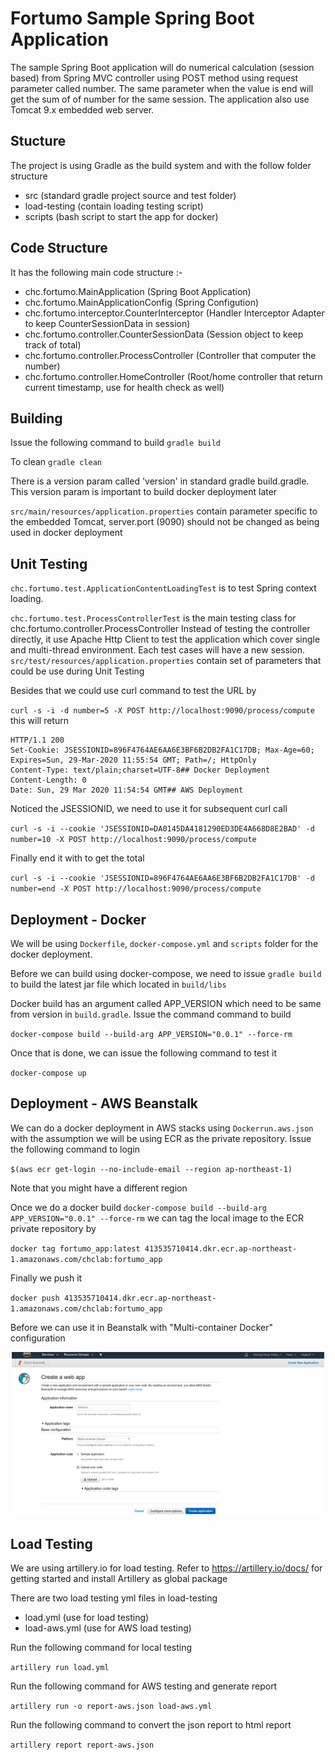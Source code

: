 # Fortumo Sample Spring Boot Application
The sample Spring Boot application will do numerical calculation (session based) from Spring MVC controller using POST method using request parameter called number.
The same parameter when the value is end will get the sum of of number for the same session.
The application also use Tomcat 9.x embedded web server.

## Stucture
The project is using Gradle as the build system and with the follow folder structure
* src (standard gradle project source and test folder)
* load-testing (contain loading testing script)
* scripts (bash script to start the app for docker)

## Code Structure
It has the following main code structure :-
* chc.fortumo.MainApplication (Spring Boot Application)
* chc.fortumo.MainApplicationConfig (Spring Configution)
* chc.fortumo.interceptor.CounterInterceptor (Handler Interceptor Adapter to keep CounterSessionData in session)
* chc.fortumo.controller.CounterSessionData (Session object to keep track of total)
* chc.fortumo.controller.ProcessController (Controller that computer the number)
* chc.fortumo.controller.HomeController (Root/home controller that return current timestamp, use for health check as well)

## Building
Issue the following command to build
`gradle build`

To clean
`gradle clean`

There is a version param called 'version' in standard gradle build.gradle.
This version param is important to build docker deployment later

`src/main/resources/application.properties` contain parameter specific to the embedded Tomcat, server.port (9090) should not be changed as being used in docker deployment 

## Unit Testing
`chc.fortumo.test.ApplicationContentLoadingTest` is to test Spring context loading.

`chc.fortumo.test.ProcessControllerTest` is the main testing class for chc.fortumo.controller.ProcessController
Instead of testing the controller directly, it use Apache Http Client to test the application which cover single and multi-thread environment. Each test cases will have a new session. 
`src/test/resources/application.properties` contain set of parameters that could be use during Unit Testing

Besides that we could use curl command to test the URL by

`curl -s -i -d number=5 -X POST http://localhost:9090/process/compute`
this will return
```
HTTP/1.1 200 
Set-Cookie: JSESSIONID=896F4764AE6AA6E3BF6B2DB2FA1C17DB; Max-Age=60; Expires=Sun, 29-Mar-2020 11:55:54 GMT; Path=/; HttpOnly
Content-Type: text/plain;charset=UTF-8## Docker Deployment
Content-Length: 0
Date: Sun, 29 Mar 2020 11:54:54 GMT## AWS Deployment
```

Noticed the JSESSIONID, we need to use it for subsequent curl call

`curl -s -i --cookie 'JSESSIONID=DA0145DA4181290ED3DE4A668D8E2BAD' -d number=10 -X POST http://localhost:9090/process/compute`

Finally end it with to get the total

`curl -s -i --cookie 'JSESSIONID=896F4764AE6AA6E3BF6B2DB2FA1C17DB' -d number=end -X POST http://localhost:9090/process/compute`

## Deployment - Docker
We will be using `Dockerfile`, `docker-compose.yml` and `scripts` folder for the docker deployment.

Before we can build using docker-compose, we need to issue `gradle build` to build the latest jar file which located in `build/libs`

Docker build has an argument called APP_VERSION which need to be same from version in `build.gradle`.
Issue the command command to build

`docker-compose build --build-arg APP_VERSION="0.0.1" --force-rm`

Once that is done, we can issue the following command to test it

`docker-compose up`

## Deployment - AWS Beanstalk
We can do a docker deployment in AWS stacks using `Dockerrun.aws.json` with the assumption we will be using ECR as the private repository. Issue the following command to login

`$(aws ecr get-login --no-include-email --region ap-northeast-1)`

Note that you might have a different region

Once we do a docker build `docker-compose build --build-arg APP_VERSION="0.0.1" --force-rm` we can tag the local image to the ECR private repository by

`docker tag fortumo_app:latest 413535710414.dkr.ecr.ap-northeast-1.amazonaws.com/chclab:fortumo_app`

Finally we push it

`docker push 413535710414.dkr.ecr.ap-northeast-1.amazonaws.com/chclab:fortumo_app`

Before we can use it in Beanstalk with "Multi-container Docker" configuration
<p align="center">
  <img src="https://github.com/hongcheng79/fortumo/blob/master/AWS-Beanstalk-Config.png" width="500">
</p>

## Load Testing
We are using artillery.io for load testing. Refer to https://artillery.io/docs/ for getting started and install Artillery as global package

There are two load testing yml files in load-testing
* load.yml (use for load testing)
* load-aws.yml (use for AWS load testing) 

Run the following command for local testing

`artillery run load.yml`

Run the following command for AWS testing and generate report

`artillery run -o report-aws.json load-aws.yml`

Run the following command to convert the json report to html report

`artillery report report-aws.json`